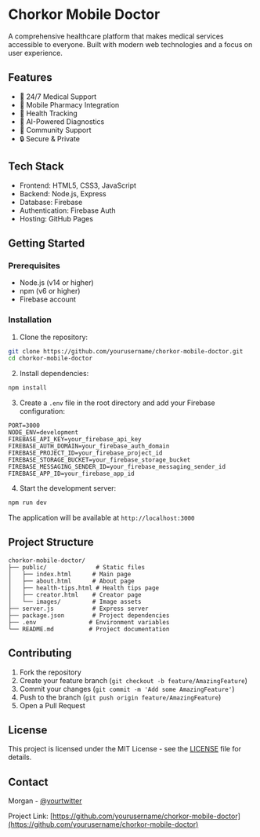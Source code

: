 # Chorkor Mobile Doctor

A comprehensive healthcare platform that makes medical services accessible to everyone. Built with modern web technologies and a focus on user experience.

## Features

- 🏥 24/7 Medical Support
- 💊 Mobile Pharmacy Integration
- 📱 Health Tracking
- 🤖 AI-Powered Diagnostics
- 👥 Community Support
- 🔒 Secure & Private

## Tech Stack

- Frontend: HTML5, CSS3, JavaScript
- Backend: Node.js, Express
- Database: Firebase
- Authentication: Firebase Auth
- Hosting: GitHub Pages

## Getting Started

### Prerequisites

- Node.js (v14 or higher)
- npm (v6 or higher)
- Firebase account

### Installation

1. Clone the repository:
```bash
git clone https://github.com/yourusername/chorkor-mobile-doctor.git
cd chorkor-mobile-doctor
```

2. Install dependencies:
```bash
npm install
```

3. Create a `.env` file in the root directory and add your Firebase configuration:
```
PORT=3000
NODE_ENV=development
FIREBASE_API_KEY=your_firebase_api_key
FIREBASE_AUTH_DOMAIN=your_firebase_auth_domain
FIREBASE_PROJECT_ID=your_firebase_project_id
FIREBASE_STORAGE_BUCKET=your_firebase_storage_bucket
FIREBASE_MESSAGING_SENDER_ID=your_firebase_messaging_sender_id
FIREBASE_APP_ID=your_firebase_app_id
```

4. Start the development server:
```bash
npm run dev
```

The application will be available at `http://localhost:3000`

## Project Structure

```
chorkor-mobile-doctor/
├── public/              # Static files
│   ├── index.html      # Main page
│   ├── about.html      # About page
│   ├── health-tips.html # Health tips page
│   ├── creator.html    # Creator page
│   └── images/         # Image assets
├── server.js           # Express server
├── package.json        # Project dependencies
├── .env               # Environment variables
└── README.md          # Project documentation
```

## Contributing

1. Fork the repository
2. Create your feature branch (`git checkout -b feature/AmazingFeature`)
3. Commit your changes (`git commit -m 'Add some AmazingFeature'`)
4. Push to the branch (`git push origin feature/AmazingFeature`)
5. Open a Pull Request

## License

This project is licensed under the MIT License - see the [LICENSE](LICENSE) file for details.

## Contact

Morgan - [@yourtwitter](https://twitter.com/yourtwitter)

Project Link: [https://github.com/yourusername/chorkor-mobile-doctor](https://github.com/yourusername/chorkor-mobile-doctor) 